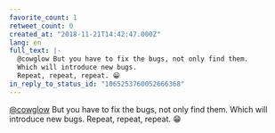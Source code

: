 ```yaml
---
favorite_count: 1
retweet_count: 0
created_at: "2018-11-21T14:42:47.000Z"
lang: en
full_text: |-
  @cowglow But you have to fix the bugs, not only find them.
  Which will introduce new bugs.
  Repeat, repeat, repeat. 😁
in_reply_to_status_id: "1065253760052666368"
---
```


[@cowglow](https://twitter.com/cowglow) But you have to fix the bugs, not only
find them. Which will introduce new bugs. Repeat, repeat, repeat. 😁
